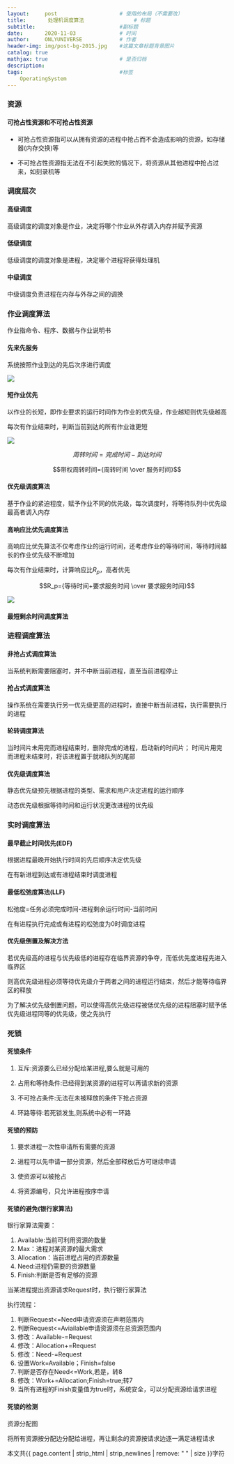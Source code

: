 ```yaml
---
layout:     post                    # 使用的布局（不需要改）
title:       处理机调度算法                # 标题 
subtitle:                           #副标题
date:       2020-11-03              # 时间
author:     ONLYUNIVERSE            # 作者
header-img: img/post-bg-2015.jpg    #这篇文章标题背景图片
catalog: true
mathjax: true                       # 是否归档
description: 
tags:                               #标签
    OperatingSystem
---
```


### 资源

#### 可抢占性资源和不可抢占性资源

* 可抢占性资源指可以从拥有资源的进程中抢占而不会造成影响的资源，如存储器(内存交换)等

* 不可抢占性资源指无法在不引起失败的情况下，将资源从其他进程中抢占过来，如刻录机等

### 调度层次

#### 高级调度

高级调度的调度对象是作业，决定将哪个作业从外存调入内存并赋予资源

#### 低级调度

低级调度的调度对象是进程，决定哪个进程将获得处理机

#### 中级调度

中级调度负责进程在内存与外存之间的调换

### 作业调度算法

作业指命令、程序、数据与作业说明书

#### 先来先服务

系统按照作业到达的先后次序进行调度

![ ](https://github.com/ONLYUNIVERSE/ONLYUNIVERSE.github.io/blob/master/Image/FCFS.jpg?raw=true)

#### 短作业优先

以作业的长短，即作业要求的运行时间作为作业的优先级，作业越短则优先级越高

每次有作业结束时，判断当前到达的所有作业谁更短

![ ](https://github.com/ONLYUNIVERSE/ONLYUNIVERSE.github.io/blob/master/Image/SJF.jpg?raw=true)


$$周转时间={完成时间-到达时间}$$

$$带权周转时间={周转时间 \over 服务时间}$$

#### 优先级调度算法

基于作业的紧迫程度，赋予作业不同的优先级，每次调度时，将等待队列中优先级最高者调入内存

#### 高响应比优先调度算法

高响应比优先算法不仅考虑作业的运行时间，还考虑作业的等待时间，等待时间越长的作业优先级不断增加

每次有作业结束时，计算响应比$R_p$，高者优先

$$R_p={等待时间+要求服务时间 \over 要求服务时间}$$

![ ](https://github.com/ONLYUNIVERSE/ONLYUNIVERSE.github.io/blob/master/Image/HRRN.jpg?raw=true)

#### 最短剩余时间调度算法

### 进程调度算法

#### 非抢占式调度算法

当系统判断需要阻塞时，并不中断当前进程，直至当前进程停止

#### 抢占式调度算法

操作系统在需要执行另一优先级更高的进程时，直接中断当前进程，执行需要执行的进程

#### 轮转调度算法

当时间片未用完而进程结束时，删除完成的进程，启动新的时间片；
时间片用完而进程未结束时，将该进程置于就绪队列的尾部

#### 优先级调度算法

静态优先级预先根据进程的类型、需求和用户决定进程的运行顺序

动态优先级根据等待时间和运行状况更改进程的优先级

### 实时调度算法

#### 最早截止时间优先(EDF)

根据进程最晚开始执行时间的先后顺序决定优先级

在有新进程到达或有进程结束时调度进程

#### 最低松弛度算法(LLF)

松弛度=任务必须完成时间-进程剩余运行时间-当前时间

在有进程执行完成或有进程的松弛度为0时调度进程

#### 优先级倒置及解决方法

若优先级高的进程与优先级低的进程存在临界资源的争夺，而低优先度进程先进入临界区

则高优先级进程必须等待优先级介于两者之间的进程运行结束，然后才能等待临界区的释放

为了解决优先级倒置问题，可以使得高优先级进程被低优先级的进程阻塞时赋予低优先级进程同等的优先级，使之先执行

### 死锁

#### 死锁条件

1. 互斥:资源要么已经分配给某进程,要么就是可用的

2. 占用和等待条件:已经得到某资源的进程可以再请求新的资源

3. 不可抢占条件:无法在未被释放的条件下抢占资源

4. 环路等待:若死锁发生,则系统中必有一环路

#### 死锁的预防

1. 要求进程一次性申请所有需要的资源

2. 进程可以先申请一部分资源，然后全部释放后方可继续申请

3. 使资源可以被抢占

4. 将资源编号，只允许进程按序申请

#### 死锁的避免(银行家算法)

银行家算法需要：
1. Available:当前可利用资源的数量
2. Max：进程对某资源的最大需求
3. Allocation：当前进程占用的资源数量
4. Need:进程仍需要的资源数量
5. Finish:判断是否有足够的资源
   
当某进程提出资源请求Request时，执行银行家算法

执行流程：

1. 判断Request<=Need申请资源须在声明范围内
2. 判断Request<=Aviailable申请资源须在总资源范围内
3. 修改：Available-=Request
4. 修改：Allocation+=Request
5. 修改：Need-=Request
6. 设置Work=Available；Finish=false
7. 判断是否存在Need<=Work,若是，转8
8. 修改：Work+=Allocation;Finish=true;转7
9. 当所有进程的Finish变量值为true时，系统安全，可以分配资源给请求进程

#### 死锁的检测

资源分配图

将所有资源按分配边分配给进程，再让剩余的资源按请求边逐一满足进程请求

本文共{{ page.content | strip_html | strip_newlines | remove: " " | size }}字符